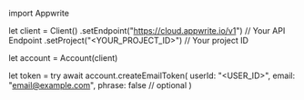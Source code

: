 import Appwrite

let client = Client()
    .setEndpoint("https://cloud.appwrite.io/v1") // Your API Endpoint
    .setProject("&lt;YOUR_PROJECT_ID&gt;") // Your project ID

let account = Account(client)

let token = try await account.createEmailToken(
    userId: "<USER_ID>",
    email: "email@example.com",
    phrase: false // optional
)

